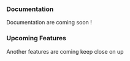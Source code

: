 ### Documentation
Documentation are coming soon !

### Upcoming Features
Another features are coming keep close on up
